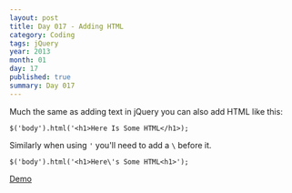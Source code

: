 ```yaml
---
layout: post
title: Day 017 - Adding HTML
category: Coding
tags: jQuery
year: 2013
month: 01
day: 17
published: true
summary: Day 017
---
```


Much the same as adding text in jQuery you can also add HTML like this:

	$('body').html('<h1>Here Is Some HTML</h1>);


Similarly when using `'` you'll need to add a `\` before it.

	$('body').html('<h1>Here\'s Some HTML<h1>');


[Demo](/demos/Day-017.html)